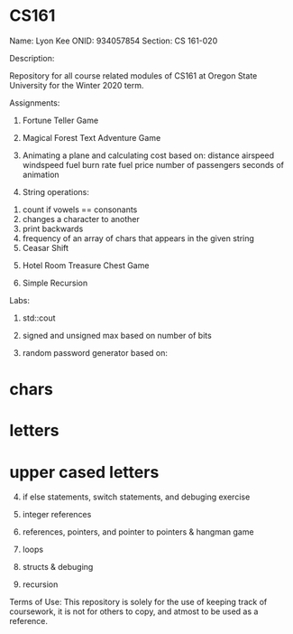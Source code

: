 # CS161
Name: Lyon Kee
ONID: 934057854
Section: CS 161-020

Description:

Repository for all course related modules of CS161 at Oregon State University for the Winter 2020 term.

Assignments:

1) Fortune Teller Game

2) Magical Forest Text Adventure Game

3) Animating a plane and calculating cost based on:
distance
airspeed
windspeed
fuel burn rate
fuel price
number of passengers
seconds of animation

4) String operations:
1. count if vowels == consonants
2. changes a character to another
3. print backwards
4. frequency of an array of chars that appears in the given string
5. Ceasar Shift

5) Hotel Room Treasure Chest Game

6) Simple Recursion

Labs:

1) std::cout

2) signed and unsigned max based on number of bits

3) random password generator based on:
# chars
# letters
# upper cased letters

4) if else statements, switch statements, and debuging exercise

5) integer references

6) references, pointers, and pointer to pointers & hangman game

7) loops

8) structs & debuging

9) recursion

Terms of Use:
This repository is solely for the use of keeping track of coursework, it is not for others to copy, and atmost to be used as a reference.
